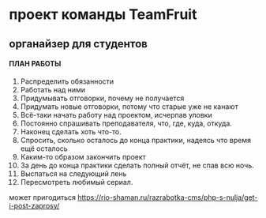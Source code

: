 # проект команды TeamFruit
## органайзер для студентов

#### ПЛАН РАБОТЫ

1. Распределить обязанности
2. Работать над ними
3. Придумывать отговорки, почему не получается
4. Придумать новые отговорки, потому что старые уже не канают
5. Всё-таки начать работу над проектом, исчерпав уловки
6. Постоянно спрашивать преподавателя, что, где, куда, откуда.
7. Наконец сделать хоть что-то.
8. Спросить, сколько осталось до конца практики, надеясь что время ещё осталось
9. Каким-то образом закончить проект
10. За день до конца практики сделать полный отчёт, не спав всю ночь.
11. Выспаться на следующий лень
12. Пересмотреть любимый сериал.

может пригодиться https://rio-shaman.ru/razrabotka-cms/php-s-nulja/get-i-post-zaprosy/
